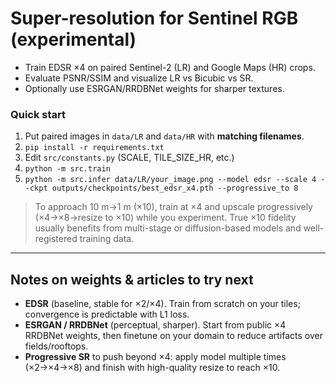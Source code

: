 # Super-resolution for Sentinel RGB (experimental)

- Train EDSR ×4 on paired Sentinel-2 (LR) and Google Maps (HR) crops.
- Evaluate PSNR/SSIM and visualize LR vs Bicubic vs SR.
- Optionally use ESRGAN/RRDBNet weights for sharper textures.

### Quick start
1. Put paired images in `data/LR` and `data/HR` with **matching filenames**.
2. `pip install -r requirements.txt`
3. Edit `src/constants.py` (SCALE, TILE_SIZE_HR, etc.)
4. `python -m src.train`
5. `python -m src.infer data/LR/your_image.png --model edsr --scale 4 --ckpt outputs/checkpoints/best_edsr_x4.pth --progressive_to 8`

> To approach 10 m→1 m (×10), train at ×4 and upscale progressively (×4→×8→resize to ×10) while you experiment. True ×10 fidelity usually benefits from multi-stage or diffusion-based models and well-registered training data.

---

## Notes on weights & articles to try next

- **EDSR** (baseline, stable for ×2/×4). Train from scratch on your tiles; convergence is predictable with L1 loss.
- **ESRGAN / RRDBNet** (perceptual, sharper). Start from public ×4 RRDBNet weights, then finetune on your domain to reduce artifacts over fields/rooftops.
- **Progressive SR** to push beyond ×4: apply model multiple times (×2→×4→×8) and finish with high-quality resize to reach ×10.